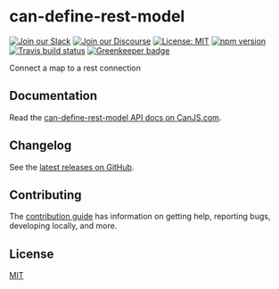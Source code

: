 # can-define-rest-model

[![Join our Slack](https://img.shields.io/badge/slack-join%20chat-611f69.svg)](https://www.bitovi.com/community/slack?utm_source=badge&utm_medium=badge&utm_campaign=pr-badge&utm_content=badge)
[![Join our Discourse](https://img.shields.io/discourse/https/forums.bitovi.com/posts.svg)](https://forums.bitovi.com/?utm_source=badge&utm_medium=badge&utm_campaign=pr-badge&utm_content=badge)
[![License: MIT](https://img.shields.io/badge/license-MIT-blue.svg)](https://github.com/canjs/can-define-rest-model/blob/master/LICENSE)
[![npm version](https://badge.fury.io/js/can-define-rest-model.svg)](https://www.npmjs.com/package/can-define-rest-model)
[![Travis build status](https://travis-ci.com/canjs/can-define-rest-model.svg?branch=master)](https://travis-ci.com/canjs/can-define-rest-model)
[![Greenkeeper badge](https://badges.greenkeeper.io/canjs/can-define-rest-model.svg)](https://greenkeeper.io/)

Connect a map to a rest connection

## Documentation

Read the [can-define-rest-model API docs on CanJS.com](https://canjs.com/doc/can-define-rest-model.html).

## Changelog

See the [latest releases on GitHub](https://github.com/canjs/can-define-rest-model/releases).

## Contributing

The [contribution guide](https://github.com/canjs/can-define-rest-model/blob/master/CONTRIBUTING.md) has information on getting help, reporting bugs, developing locally, and more.

## License

[MIT](https://github.com/canjs/can-define-rest-model/blob/master/LICENSE)

